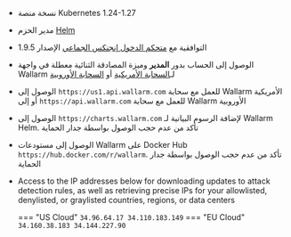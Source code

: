 * نسخة منصة Kubernetes 1.24-1.27
* مدير الحزم [Helm](https://helm.sh/)
* التوافقية مع [متحكم الدخول إنجنكس الجماعي](https://github.com/kubernetes/ingress-nginx) الإصدار 1.9.5
* الوصول إلى الحساب بدور **المدير** وميزة المصادقة الثنائية معطلة في واجهة Wallarm لـ[السحابة الأمريكية](https://us1.my.wallarm.com/) أو [السحابة الأوروبية](https://my.wallarm.com/)
* الوصول إلى `https://us1.api.wallarm.com` للعمل مع سحابة Wallarm الأمريكية أو إلى `https://api.wallarm.com` للعمل مع سحابة Wallarm الأوروبية
* الوصول إلى `https://charts.wallarm.com` لإضافة الرسوم البيانية لـ Wallarm Helm. تأكد من عدم حجب الوصول بواسطة جدار الحماية
* الوصول إلى مستودعات Wallarm على Docker Hub `https://hub.docker.com/r/wallarm`. تأكد من عدم حجب الوصول بواسطة جدار الحماية
* Access to the IP addresses below for downloading updates to attack detection rules, as well as retrieving precise IPs for your allowlisted, denylisted, or graylisted countries, regions, or data centers

    === "US Cloud"
        ```
        34.96.64.17
        34.110.183.149
        ```
    === "EU Cloud"
        ```
        34.160.38.183
        34.144.227.90
        ```
